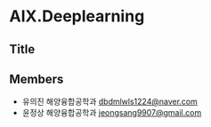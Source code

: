 # AIX.Deeplearning
## Title
## Members
 - 유의진 해양융합공학과 dbdmlwls1224@naver.com
 - 윤정상 해양융합공학과 jeongsang9907@gmail.com
